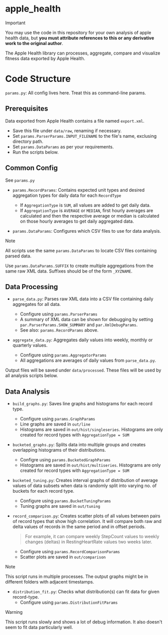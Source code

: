 # apple_health

> [!IMPORTANT]
> You may use the code in this repository for your own analysis of apple health data,
> but **you must attribute references to this or any derivative work to the original author**.

The Apple Health library can processes, aggregate, compare and visualize fitness data
exported by Apple Health.

# Code Structure
`params.py`: All config lives here. Treat this as command-line params.

## Prerequisites
Data exported from Apple Health contains a file named `export.xml`.
* Save this file under `data/raw`, renaming if necessary.
* Set `params.ParserParams.INPUT_FILENAME` to the file's name, exclusing directory path.
* Set `params.DataParams` as per your requirements.
* Run the scripts below.

## Common Config
See `params.py`
* `params.RecordParams`: Contains expected unit types and desired aggregation types for daily data
  for each `RecordType`
  * If `AggregationType` is `SUM`, all values are added to get daily data. 
  * If `AggregationType` is `AVERAGE` or `MEDIAN`, first hourly averages are calculated
    and then the respective average or median is calculated on those hourly averages
    to get daily aggregated data.

* `params.DataParams`: Configures which CSV files to use for data analysis.
> [!NOTE]
> All scripts use the same `params.DataParams` to locate CSV files containing parsed data.
>
> Use `params.DataParams.SUFFIX` to create multiple aggregations from the same raw XML data.
> Suffixes should be of the form `_XYZNAME`.

## Data Processing
* `parse_data.py`: Parses raw XML data into a CSV file containing daily aggregates for all data.
  * Configure using `params.ParserParams`
  * A summary of XML data can be shown for debugging by setting `par.ParserParams.SHOW_SUMMARY`
    and `par.XmlDebugParams`. 
  * See also: `params.RecordParams` above.

* `aggregate_data.py`: Aggregates daily values into weekly, monthly or quarterly values.
  * Configure using `params.AggregatorParams`
  * All aggregations are averages of daily values from `parse_data.py`.

Output files will be saved under `data/processed`.
These files will be used by all analysis scripts below.

## Data Analysis
* `build_graphs.py`: Saves line graphs and histograms for each record type.
  * Configure using `params.GraphParams`
  * Line graphs are saved in `out/line`
  * Histograms are saved in `out/hist/singleseries`.
    Histograms are only created for record types with `AggregationType = SUM`

* `bucketed_graphs.py`: Splits data into multiple groups and creates overlapping histograms
  of their distributions.
  * Configre using `params.BucketedGraphParams`
  * Histograms are saved in `out/hist/multiseries`.
    Histograms are only created for record types with `AggregationType = SUM`

* `bucketed_tuning.py`: Creates interval graphs of distribution of average values of data subsets
  when data is randomly split into varying no. of buckets for each record type.
  * Configure using `params.BucketTuningParams`
  * Tuning graphs are saved in `out/tuning`

* `record_comparison.py`: Creates scatter plots of all values between pairs of record types
  that show high correlation. It will compare both raw and delta values of records
  in the same period and in offset periods.
  > For example, it can compare weekly StepCount values to weekly changes (deltas) in
  > RestingHeartRate values two weeks later.
  * Configure using `params.RecordComparisonParams`
  * Scatter plots are saved in `out/comparison`

> [!NOTE]
> This script runs in multiple processes. The output graphs might be in different folders
> with adjacent timestamps.

* `distribution_fit.py`: Checks what distribution(s) can fit data for given record-type.
  * Configure using `params.DistributionFitParams`

> [!WARNING]
> This script runs slowly and shows a lot of debug information. It also doesn't seem to fit data particularly well.
